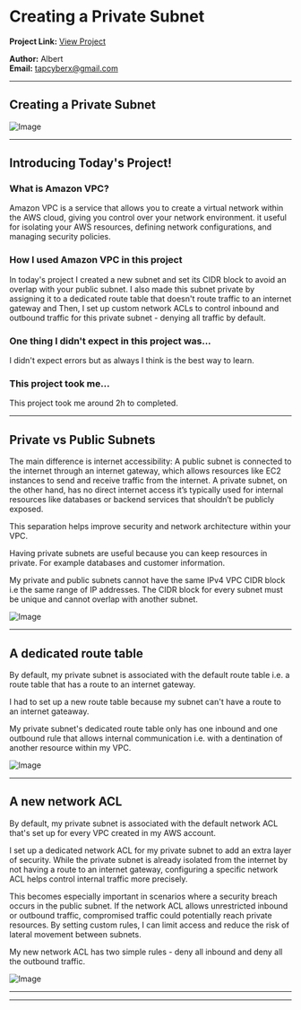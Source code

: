 

# Creating a Private Subnet

**Project Link:** [View Project](http://learn.nextwork.org/projects/aws-networks-private)

**Author:** Albert  
**Email:** tapcyberx@gmail.com

---

## Creating a Private Subnet

![Image](http://learn.nextwork.org/delighted_indigo_timid_orc/uploads/aws-networks-private_afe1fdbd)

---

## Introducing Today's Project!

### What is Amazon VPC?

Amazon VPC is a service that allows you to create a virtual network within the AWS cloud, giving you control over your network environment. it useful for isolating your AWS resources, defining network configurations, and managing security policies.

### How I used Amazon VPC in this project

In today's project I created a new subnet and set its CIDR block to avoid an overlap with your public subnet.
I also made this subnet private by assigning it to a dedicated route table that doesn't route traffic to an internet gateway and Then, I set up custom network ACLs to control inbound and outbound traffic for this private subnet - denying all traffic by default.

### One thing I didn't expect in this project was...

I didn't expect errors but as always I  think is the best way to learn.

### This project took me...

This project took me around 2h to completed.

---

## Private vs Public Subnets

The main difference is internet accessibility: A public subnet is connected to the internet through an internet gateway, which allows resources like EC2 instances to send and receive traffic from the internet.
A private subnet, on the other hand, has no direct internet access it’s typically used for internal resources like databases or backend services that shouldn’t be publicly exposed.

This separation helps improve security and network architecture within your VPC.



Having private subnets are useful because you can keep resources in private. For example databases and customer information.

My private and public subnets cannot have the same IPv4 VPC CIDR block i.e the same range of IP addresses. The CIDR block for every subnet must be unique and cannot overlap with another subnet.

![Image](http://learn.nextwork.org/delighted_indigo_timid_orc/uploads/aws-networks-private_afe1fdbd)

---

## A dedicated route table

By default, my private subnet is associated with the default route table i.e. a route table that has a route to an internet gateway.

I had to set up a new route table because my subnet can't have a route to an internet gateaway.

My private subnet's dedicated route table only has one inbound and one outbound rule that allows internal communication i.e. with a dentination of another resource within my VPC.

![Image](http://learn.nextwork.org/delighted_indigo_timid_orc/uploads/aws-networks-private_b4b904b5)

---

## A new network ACL

By default, my private subnet is associated with the default network ACL that's set up for every VPC created in my AWS account.

I set up a dedicated network ACL for my private subnet to add an extra layer of security. While the private subnet is already isolated from the internet by not having a route to an internet gateway, configuring a specific network ACL helps control internal traffic more precisely.

This becomes especially important in scenarios where a security breach occurs in the public subnet. If the network ACL allows unrestricted inbound or outbound traffic, compromised traffic could potentially reach private resources. By setting custom rules, I can limit access and reduce the risk of lateral movement between subnets.

My new network ACL has two simple rules - deny all inbound and deny all the outbound traffic.

![Image](http://learn.nextwork.org/delighted_indigo_timid_orc/uploads/aws-networks-private_1ed2cb07)

---

---

